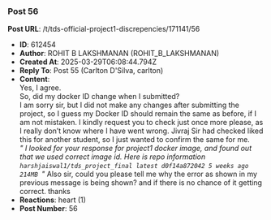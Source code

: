 ### Post 56
**Post URL**: /t/tds-official-project1-discrepencies/171141/56
- **ID**: 612454
- **Author**: ROHIT B LAKSHMANAN (ROHIT_B_LAKSHMANAN)
- **Created At**: 2025-03-29T06:08:44.794Z
- **Reply To**: Post 55 (Carlton D'Silva, carlton)
- **Content**:  
  Yes, I agree.<br>
So, did my docker ID change when I submitted?<br>
I am sorry sir, but I did not make any changes after submitting the project, so I guess my Docker ID should remain the same as before, if I am not mistaken. I kindly request you to check just once more please, as I really don’t know where I have went wrong.
Jivraj Sir had checked liked this for another student, so I just wanted to confirm the same for me.<br>
<em>" I looked for your response for project1 docker image, and found out that we used correct image id. Here is repo information <code>harshjaiswal1/tds_project_final      latest    d0f14a872042   5 weeks ago    214MB </code>"</em>
Also sir, could you please tell me why the error as shown in my previous message is being shown? and if there is no chance of it getting correct.
thanks
- **Reactions**: heart (1)
- **Post Number**: 56

